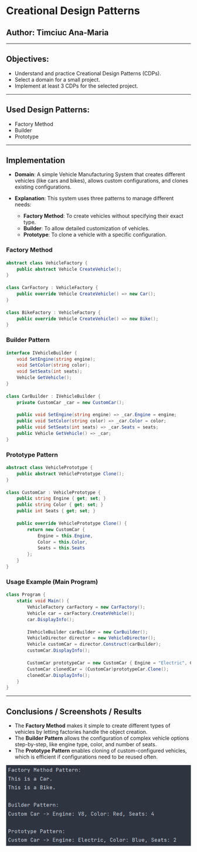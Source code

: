 

# Creational Design Patterns

## Author: Timciuc Ana-Maria

---

## Objectives:

* Understand and practice Creational Design Patterns (CDPs).
* Select a domain for a small project.
* Implement at least 3 CDPs for the selected project.

---

## Used Design Patterns:

* Factory Method
* Builder
* Prototype

---

## Implementation

* **Domain**: A simple Vehicle Manufacturing System that creates different vehicles (like cars and bikes), allows custom configurations, and clones existing configurations.

* **Explanation**: This system uses three patterns to manage different needs:
    - **Factory Method**: To create vehicles without specifying their exact type.
    - **Builder**: To allow detailed customization of vehicles.
    - **Prototype**: To clone a vehicle with a specific configuration.

### Factory Method
```csharp
abstract class VehicleFactory {
    public abstract Vehicle CreateVehicle();
}

class CarFactory : VehicleFactory {
    public override Vehicle CreateVehicle() => new Car();
}

class BikeFactory : VehicleFactory {
    public override Vehicle CreateVehicle() => new Bike();
}
```

### Builder Pattern
```csharp
interface IVehicleBuilder {
    void SetEngine(string engine);
    void SetColor(string color);
    void SetSeats(int seats);
    Vehicle GetVehicle();
}

class CarBuilder : IVehicleBuilder {
    private CustomCar _car = new CustomCar();

    public void SetEngine(string engine) => _car.Engine = engine;
    public void SetColor(string color) => _car.Color = color;
    public void SetSeats(int seats) => _car.Seats = seats;
    public Vehicle GetVehicle() => _car;
}
```

### Prototype Pattern
```csharp
abstract class VehiclePrototype {
    public abstract VehiclePrototype Clone();
}

class CustomCar : VehiclePrototype {
    public string Engine { get; set; }
    public string Color { get; set; }
    public int Seats { get; set; }

    public override VehiclePrototype Clone() {
        return new CustomCar {
            Engine = this.Engine,
            Color = this.Color,
            Seats = this.Seats
        };
    }
}
```

### Usage Example (Main Program)
```csharp
class Program {
    static void Main() {
        VehicleFactory carFactory = new CarFactory();
        Vehicle car = carFactory.CreateVehicle();
        car.DisplayInfo();

        IVehicleBuilder carBuilder = new CarBuilder();
        VehicleDirector director = new VehicleDirector();
        Vehicle customCar = director.Construct(carBuilder);
        customCar.DisplayInfo();

        CustomCar prototypeCar = new CustomCar { Engine = "Electric", Color = "Blue", Seats = 2 };
        CustomCar clonedCar = (CustomCar)prototypeCar.Clone();
        clonedCar.DisplayInfo();
    }
}
```

---

## Conclusions / Screenshots / Results

- The **Factory Method** makes it simple to create different types of vehicles by letting factories handle the object creation.
- The **Builder Pattern** allows the configuration of complex vehicle options step-by-step, like engine type, color, and number of seats.
- The **Prototype Pattern** enables cloning of custom-configured vehicles, which is efficient if configurations need to be reused often. 

![img.png](img.png)
